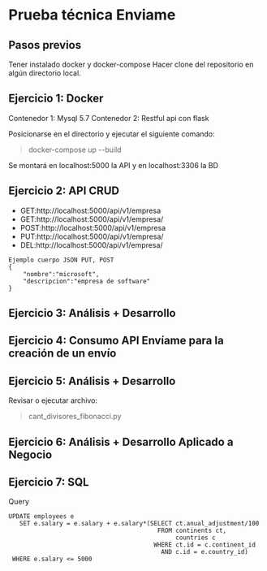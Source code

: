 # Prueba técnica Enviame

## Pasos previos
Tener instalado docker y docker-compose
Hacer clone del repositorio en algún directorio local.

## Ejercicio 1: Docker
Contenedor 1: Mysql 5.7
Contenedor 2: Restful api con flask

Posicionarse en el directorio y ejecutar el siguiente comando:
> docker-compose up --build

Se montará en localhost:5000 la API y en localhost:3306 la BD

## Ejercicio 2: API CRUD

- GET:http://localhost:5000/api/v1/empresa
- GET:http://localhost:5000/api/v1/empresa/<id>
- POST:http://localhost:5000/api/v1/empresa 
- PUT:http://localhost:5000/api/v1/empresa/<id>
- DEL:http://localhost:5000/api/v1/empresa/<id>

```
Ejemplo cuerpo JSON PUT, POST
{
    "nombre":"microsoft",
    "descripcion":"empresa de software"
}
```
## Ejercicio 3: Análisis + Desarrollo
## Ejercicio 4: Consumo API Envíame para la creación de un envío
## Ejercicio 5: Análisis + Desarrollo

Revisar o ejecutar archivo:
> cant_divisores_fibonacci.py

## Ejercicio 6: Análisis + Desarrollo Aplicado a Negocio
## Ejercicio 7: SQL
Query
```
UPDATE employees e
   SET e.salary = e.salary + e.salary*(SELECT ct.anual_adjustment/100
						 	             FROM continents ct,
						 					  countries c
										WHERE ct.id = c.continent_id
						  			  	  AND c.id = e.country_id)
 WHERE e.salary <= 5000
```
